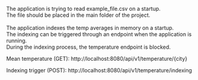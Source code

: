 The application is trying to read example_file.csv on a startup. \
The file should be placed in the main folder of the project. \
\
The application indexes the temp averages in memory on a startup. \
The indexing can be triggered  through an endpoint when the application is running. \
During the indexing process, the temperature endpoint is blocked. 

Mean temperature (GET):
http://localhost:8080/api/v1/temperature/{city}

Indexing trigger (POST):
http://localhost:8080/api/v1/temperature/indexing
